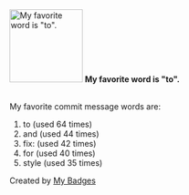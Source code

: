 <img src="https://my-badges.github.io/my-badges/favorite-word.png" alt="My favorite word is &quot;to&quot;." title="My favorite word is &quot;to&quot;." width="128">
<strong>My favorite word is &quot;to&quot;.</strong>
<br><br>

My favorite commit message words are:

1. to (used 64 times)
2. and (used 44 times)
3. fix: (used 42 times)
4. for (used 40 times)
5. style (used 35 times)


Created by <a href="https://github.com/my-badges/my-badges">My Badges</a>